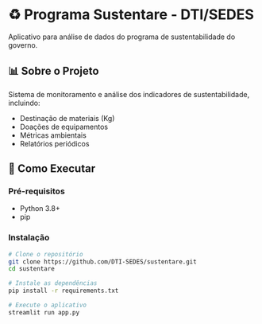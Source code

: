 # ♻️ Programa Sustentare - DTI/SEDES

Aplicativo para análise de dados do programa de sustentabilidade do governo.

## 📊 Sobre o Projeto

Sistema de monitoramento e análise dos indicadores de sustentabilidade, incluindo:
- Destinação de materiais (Kg)
- Doações de equipamentos
- Métricas ambientais
- Relatórios periódicos

## 🚀 Como Executar

### Pré-requisitos
- Python 3.8+
- pip

### Instalação
```bash
# Clone o repositório
git clone https://github.com/DTI-SEDES/sustentare.git
cd sustentare

# Instale as dependências
pip install -r requirements.txt

# Execute o aplicativo
streamlit run app.py
